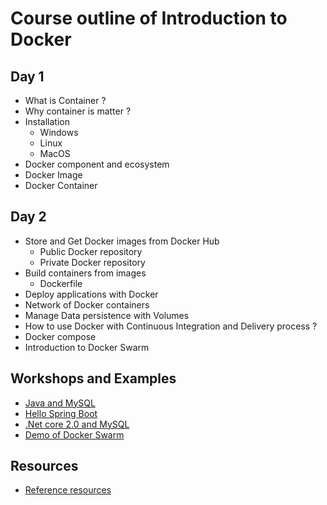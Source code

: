# Course outline of Introduction to Docker

## Day 1
* What is Container ?
* Why container is matter ?
* Installation
  * Windows
  * Linux
  * MacOS
* Docker component and ecosystem
* Docker Image
* Docker Container

## Day 2
* Store and Get Docker images from Docker Hub
  * Public Docker repository
  * Private Docker repository
* Build containers from images
  * Dockerfile
* Deploy applications with Docker
* Network of Docker containers
* Manage Data persistence with Volumes
* How to use Docker with Continuous Integration and Delivery process ?
* Docker compose
* Introduction to Docker Swarm

## Workshops and Examples
* [Java and MySQL](https://github.com/up1/docker-workshop-java-mysql)
* [Hello Spring Boot](https://github.com/up1/springboot-hello)
* [.Net core 2.0 and MySQL](https://github.com/up1/docker-workshop-dotnet-core-mysql)
* [Demo of Docker Swarm](https://github.com/up1/course-introduction-docker/tree/master/demo/swarm)

## Resources
* [Reference resources](https://github.com/up1/course-introduction-docker/wiki)
